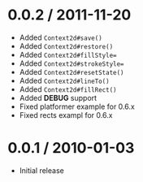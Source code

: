 
0.0.2 / 2011-11-20 
==================

  * Added `Context2d#save()`
  * Added `Context2d#restore()`
  * Added `Context2d#fillStyle=`
  * Added `Context2d#strokeStyle=`
  * Added `Context2d#resetState()`
  * Added `Context2d#lineTo()`
  * Added `Context2d#fillRect()`
  * Added __DEBUG__ support
  * Fixed platformer example for 0.6.x
  * Fixed rects exampl for 0.6.x

0.0.1 / 2010-01-03
==================

  * Initial release
